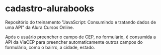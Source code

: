 # cadastro-alurabooks
Repositório do treinamento "JavaScript: Consumindo e tratando dados de uma API" da Alura Cursos Online.

Após o usuário preencher o campo de CEP, no formulário, é consumida a API da ViaCEP para preencher automaticamente outros campos do formulário, como o bairro, a cidade, estado.

